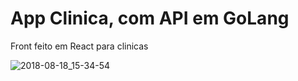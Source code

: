 # App Clinica, com API em GoLang

Front feito em React para clinicas

![2018-08-18_15-34-54](https://user-images.githubusercontent.com/39222640/44302314-4b162180-a2fc-11e8-8f80-b205397c766d.gif)
